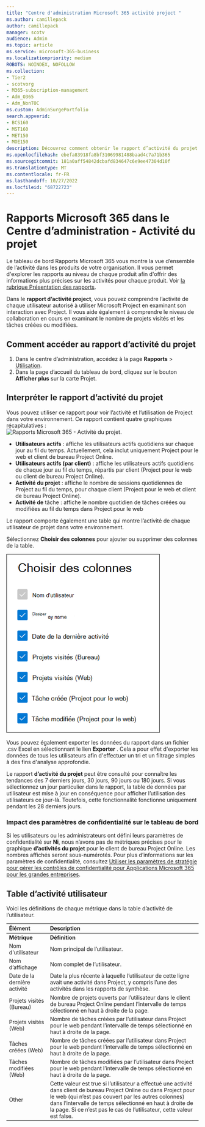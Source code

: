```yaml
---
title: "Centre d'administration Microsoft 365 activité project "
ms.author: camillepack
author: camillepack
manager: scotv
audience: Admin
ms.topic: article
ms.service: microsoft-365-business
ms.localizationpriority: medium
ROBOTS: NOINDEX, NOFOLLOW
ms.collection:
- Tier2
- scotvorg
- M365-subscription-management
- Adm_O365
- Adm_NonTOC
ms.custom: AdminSurgePortfolio
search.appverid:
- BCS160
- MST160
- MET150
- MOE150
description: Découvrez comment obtenir le rapport d’activité du projet et obtenir des insights sur l’activité project dans votre organisation.
ms.openlocfilehash: ebefa83918fa8bf31069981488baad4c7a71b365
ms.sourcegitcommit: 181a0aff54842dcbafd834647c6e9ee47304d10f
ms.translationtype: MT
ms.contentlocale: fr-FR
ms.lasthandoff: 10/27/2022
ms.locfileid: "68722723"
---
```

# <a name="microsoft-365-reports-in-the-admin-center---project-activity"></a>Rapports Microsoft 365 dans le Centre d’administration - Activité du projet

Le tableau de bord Rapports Microsoft 365 vous montre la vue d’ensemble de l’activité dans les produits de votre organisation. Il vous permet d'explorer les rapports au niveau de chaque produit afin d'offrir des informations plus précises sur les activités pour chaque produit. Voir [la rubrique Présentation des rapports](activity-reports.md).

Dans le **rapport d’activité project**, vous pouvez comprendre l’activité de chaque utilisateur autorisé à utiliser Microsoft Project en examinant son interaction avec Project. Il vous aide également à comprendre le niveau de collaboration en cours en examinant le nombre de projets visités et les tâches créées ou modifiées.

## <a name="how-to-get-to-the-project-activity-report"></a>Comment accéder au rapport d’activité du projet

1. Dans le centre d’administration, accédez à la page **Rapports** \> <a href="https://go.microsoft.com/fwlink/p/?linkid=2074756" target="_blank">Utilisation</a>.
2. Dans la page d’accueil du tableau de bord, cliquez sur le bouton **Afficher plus** sur la carte Projet.

## <a name="interpret-the-project-activity-report"></a>Interpréter le rapport d’activité du projet

Vous pouvez utiliser ce rapport pour voir l’activité et l’utilisation de Project dans votre environnement. Ce rapport contient quatre graphiques récapitulatives :  <br/>![Rapports Microsoft 365 - Activité du projet.](../../media/project-activity.png)

- **Utilisateurs actifs** : affiche les utilisateurs actifs quotidiens sur chaque jour au fil du temps. Actuellement, cela inclut uniquement Project pour le web et client de bureau Project Online.
- **Utilisateurs actifs (par client)** : affiche les utilisateurs actifs quotidiens de chaque jour au fil du temps, répartis par client (Project pour le web ou client de bureau Project Online).
- **Activité du projet** : affiche le nombre de sessions quotidiennes de Project au fil du temps, pour chaque client (Project pour le web et client de bureau Project Online).
- **Activité de** tâche : affiche le nombre quotidien de tâches créées ou modifiées au fil du temps dans Project pour le web

Le rapport comporte également une table qui montre l’activité de chaque utilisateur de projet dans votre environnement.

Sélectionnez **Choisir des colonnes** pour ajouter ou supprimer des colonnes de la table.

![Rapport d’activité du projet : choisissez des colonnes.](../../media/project-activity-columns.png)

Vous pouvez également exporter les données du rapport dans un fichier .csv Excel en sélectionnant le lien **Exporter** . Cela a pour effet d'exporter les données de tous les utilisateurs afin d'effectuer un tri et un filtrage simples à des fins d'analyse approfondie.

Le rapport **d’activité du projet** peut être consulté pour connaître les tendances des 7 derniers jours, 30 jours, 90 jours ou 180 jours. Si vous sélectionnez un jour particulier dans le rapport, la table de données par utilisateur est mise à jour en conséquence pour afficher l’utilisation des utilisateurs ce jour-là. Toutefois, cette fonctionnalité fonctionne uniquement pendant les 28 derniers jours.

### <a name="privacy-settings-impact-on-the-dashboard"></a>Impact des paramètres de confidentialité sur le tableau de bord

Si les utilisateurs ou les administrateurs ont défini leurs paramètres de confidentialité sur **Ni**, nous n’avons pas de métriques précises pour le graphique **d’activités du projet** pour le client de bureau Project Online. Les nombres affichés seront sous-numérotés. Pour plus d’informations sur les paramètres de confidentialité, consultez [Utiliser les paramètres de stratégie pour gérer les contrôles de confidentialité pour Applications Microsoft 365 pour les grandes entreprises](/deployoffice/privacy/manage-privacy-controls.md).

## <a name="user-activity-table"></a>Table d’activité utilisateur

Voici les définitions de chaque métrique dans la table d’activité de l’utilisateur.

|Élément|Description|
|:-----|:-----|
|**Métrique**|**Définition**|
|Nom d'utilisateur|Nom principal de l’utilisateur.|
|Nom d’affichage|Nom complet de l’utilisateur.|
|Date de la dernière activité|Date la plus récente à laquelle l’utilisateur de cette ligne avait une activité dans Project, y compris l’une des activités dans les rapports de synthèse.|
|Projets visités (Bureau)|Nombre de projets ouverts par l’utilisateur dans le client de bureau Project Online pendant l’intervalle de temps sélectionné en haut à droite de la page.|
|Projets visités (Web)| Nombre de tâches créées par l’utilisateur dans Project pour le web pendant l’intervalle de temps sélectionné en haut à droite de la page.|
|Tâches créées (Web)|Nombre de tâches créées par l’utilisateur dans Project pour le web pendant l’intervalle de temps sélectionné en haut à droite de la page.|
|Tâches modifiées (Web)|Nombre de tâches modifiées par l’utilisateur dans Project pour le web pendant l’intervalle de temps sélectionné en haut à droite de la page.|
|Other|Cette valeur est true si l’utilisateur a effectué une activité dans client de bureau Project Online ou dans Project pour le web (qui n’est pas couvert par les autres colonnes) dans l’intervalle de temps sélectionné en haut à droite de la page. Si ce n’est pas le cas de l’utilisateur, cette valeur est false.|
